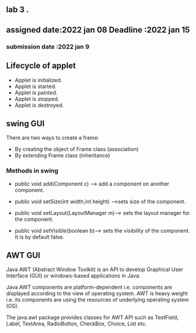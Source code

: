 ## lab 3 .
## assigned date:2022 jan 08 Deadline :2022 jan 15
### submission date :2022 jan 9



## Lifecycle of applet
* Applet is initialized.
* Applet is started.
* Applet is painted.
* Applet is stopped.
* Applet is destroyed.

## swing GUI
There are two ways to create a frame:

* By creating the object of Frame class (association)
* By extending Frame class (inheritance)

### Methods in swing
* public void add(Component c) -->	add a component on another component.

* public void setSize(int width,int height)	-->sets size of the component.


* public void setLayout(LayoutManager m)-->	sets the layout manager for the component.

* public void setVisible(boolean b)-->	sets the visibility of the component. It is by default false.

## AWT GUI
Java AWT (Abstract Window Toolkit) is an API to develop Graphical User Interface (GUI) or windows-based applications in Java.

Java AWT components are platform-dependent i.e. components are displayed according to the view of operating system. AWT is heavy weight i.e. its components are using the resources of underlying operating system (OS).

The java.awt package provides classes for AWT API such as TextField, Label, TextArea, RadioButton, CheckBox, Choice, List etc.
